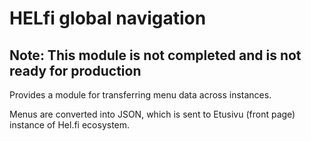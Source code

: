# HELfi global navigation

## Note: This module is not completed and is not ready for production

Provides a module for transferring menu data across instances.

Menus are converted into JSON, which is sent to Etusivu (front page) instance of Hel.fi ecosystem.
